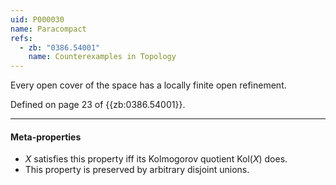 ```yaml
---
uid: P000030
name: Paracompact
refs:
  - zb: "0386.54001"
    name: Counterexamples in Topology
---
```


Every open cover of the space has a locally finite open refinement.

Defined on page 23 of {{zb:0386.54001}}.

----
#### Meta-properties

- $X$ satisfies this property iff its Kolmogorov quotient $\text{Kol}(X)$ does.
- This property is preserved by arbitrary disjoint unions.
